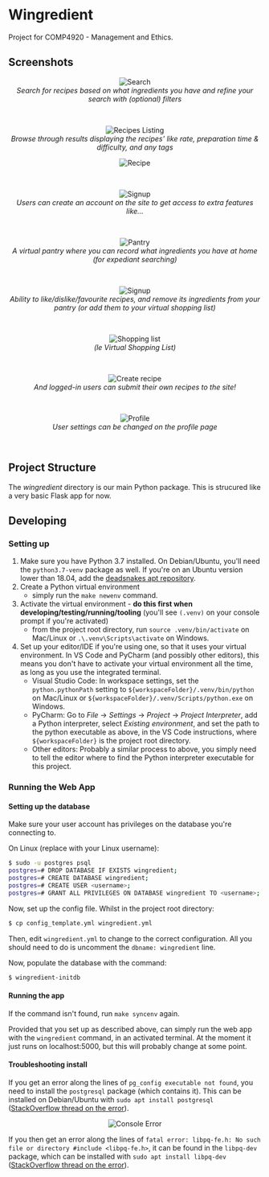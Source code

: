 # Wingredient
Project for COMP4920 - Management and Ethics.

## Screenshots
<p align="center">
    <img src="screenshots/home.png" alt="Search"/>
    <br>
    <i>Search for recipes based on what ingredients you have and refine your search with (optional) filters</i>
</p>
<br>

<p align="center">
    <img src="screenshots/recipe_list.png" alt="Recipes Listing"/>
    <br>
    <i>Browse through results displaying the recipes' like rate, preparation time & difficulty, and any tags</i>
</p>
<p align="center">
    <img src="screenshots/recipe.png" alt="Recipe"/>
</p>
<br>

<p align="center">
    <img src="screenshots/signup.png" alt="Signup"/>
    <br>
    <i>Users can create an account on the site to get access to extra features like...</i>
</p>
<br>

<p align="center">
    <img src="screenshots/pantry.png" alt="Pantry"/>
    <br>
    <i>A virtual pantry where you can record what ingredients you have at home (for expediant searching)</i>
</p>
<br>

<p align="center">
    <img src="screenshots/account_perks.png" alt="Signup"/>
    <br>
    <i>Ability to like/dislike/favourite recipes, and remove its ingredients from your pantry (or add them to your virtual shopping list)</i>
</p>
<br>
<p align="center">
    <img src="screenshots/shopping_list.png" alt="Shopping list"/>
    <br>
    <i>(le Virtual Shopping List)</i>
</p>
<br>

<p align="center">
    <img src="screenshots/create_recipes.png" alt="Create recipe"/>
    <br>
    <i>And logged-in users can submit their own recipes to the site!</i>
</p>
<br>

<p align="center">
    <img src="screenshots/profile.png" alt="Profile"/>
    <br>
    <i>User settings can be changed on the profile page</i>
</p>
<br>

## Project Structure
The *wingredient* directory is our main Python package. This is strucured like a very basic Flask app for now.

## Developing
### Setting up
1. Make sure you have Python 3.7 installed. On Debian/Ubuntu, you'll need the `python3.7-venv` package as well. If you're on an Ubuntu version lower than 18.04, add the [deadsnakes apt repository](https://launchpad.net/~deadsnakes/+archive/ubuntu/ppa).
2. Create a Python virtual environment
    - simply run the `make newenv` command.
3. Activate the virtual environment - **do this first when developing/testing/running/tooling** (you'll see `(.venv)` on your console prompt if you're activated)
    - from the project root directory, run `source .venv/bin/activate` on Mac/Linux or `.\.venv\Scripts\activate` on Windows.
4. Set up your editor/IDE if you're using one, so that it uses your virtual environment. In VS Code and PyCharm (and possibly other editors), this means you don't have to activate your virtual environment all the time, as long as you use the integrated terminal.
    - Visual Studio Code: In workspace settings, set the `python.pythonPath` setting to `${workspaceFolder}/.venv/bin/python` on Mac/Linux or `${workspaceFolder}/.venv/Scripts/python.exe` on Windows.
    - PyCharm: Go to *File* -> *Settings* -> *Project* -> *Project Interpreter*, add a Python interpreter, select *Existing environment*, and set the path to the python executable as above, in the VS Code instructions, where `${workspaceFolder}` is the project root directory.
    - Other editors: Probably a similar process to above, you simply need to tell the editor where to find the Python interpreter executable for this project.

### Running the Web App

#### Setting up the database
Make sure your user account has privileges on the database you're connecting to.

On Linux (replace <username> with your Linux username):
```bash
$ sudo -u postgres psql
postgres=# DROP DATABASE IF EXISTS wingredient;
postgres=# CREATE DATABASE wingredient;
postgres=# CREATE USER <username>;
postgres=# GRANT ALL PRIVILEGES ON DATABASE wingredient TO <username>;
```

Now, set up the config file. Whilst in the project root directory:
```bash
$ cp config_template.yml wingredient.yml
```
Then, edit `wingredient.yml` to change to the correct configuration. All you should need to do is uncomment the `dbname: wingredient` line.

Now, populate the database with the command:
```bash
$ wingredient-initdb
```

#### Running the app

If the command isn't found, run `make syncenv` again.

Provided that you set up as described above, can simply run the web app with the `wingredient` command, in an activated terminal. At the moment it just runs on localhost:5000, but this will probably change at some point.

#### Troubleshooting install
If you get an error along the lines of `pg_config executable not found`, you need to install the `postgresql` package (which contains it). 
This can be installed on Debian/Ubuntu with `sudo apt install postgresql` ([StackOverflow thread on the error](https://stackoverflow.com/questions/11618898/pg-config-executable-not-found)).
<p align="center">
    <img src="https://i.imgur.com/ss5iWaO.png" alt="Console Error"/>
</p>

If you then get an error along the lines of `fatal error: libpq-fe.h: No such file or directory #include <libpq-fe.h>`, it can be found in the `libpq-dev` package, which can be installed with `sudo apt install libpq-dev` ([StackOverflow thread on the error](https://unix.stackexchange.com/questions/345814/gcc-error-installing-psycopg2-package-for-python3-on-centos-7-3)).
